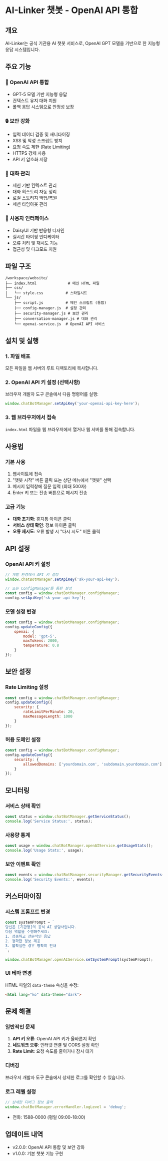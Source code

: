 # AI-Linker 챗봇 - OpenAI API 통합

## 개요
AI-Linker는 공식 기관용 AI 챗봇 서비스로, OpenAI GPT 모델을 기반으로 한 지능형 응답 시스템입니다.

## 주요 기능

### 🤖 OpenAI API 통합
- GPT-5 모델 기반 지능형 응답
- 컨텍스트 유지 대화 지원
- 폴백 응답 시스템으로 안정성 보장

### 🔒 보안 강화
- 입력 데이터 검증 및 새니타이징
- XSS 및 악성 스크립트 방지
- 요청 속도 제한 (Rate Limiting)
- HTTPS 강제 사용
- API 키 암호화 저장

### 💬 대화 관리
- 세션 기반 컨텍스트 관리
- 대화 히스토리 자동 정리
- 로컬 스토리지 백업/복원
- 세션 타임아웃 관리

### 🎨 사용자 인터페이스
- DaisyUI 기반 반응형 디자인
- 실시간 타이핑 인디케이터
- 오류 처리 및 재시도 기능
- 접근성 및 다크모드 지원

## 파일 구조
```
/workspace/website/
├── index.html              # 메인 HTML 파일
├── css/
│   └── style.css          # 스타일시트
└── js/
    ├── script.js          # 메인 스크립트 (통합)
    ├── config-manager.js  # 설정 관리
    ├── security-manager.js # 보안 관리
    ├── conversation-manager.js # 대화 관리
    └── openai-service.js  # OpenAI API 서비스
```

## 설치 및 실행

### 1. 파일 배포
모든 파일을 웹 서버의 루트 디렉토리에 복사합니다.

### 2. OpenAI API 키 설정 (선택사항)
브라우저 개발자 도구 콘솔에서 다음 명령어를 실행:
```javascript
window.chatBotManager.setApiKey('your-openai-api-key-here');
```

### 3. 웹 브라우저에서 접속
`index.html` 파일을 웹 브라우저에서 열거나 웹 서버를 통해 접속합니다.

## 사용법

### 기본 사용
1. 웹사이트에 접속
2. "챗봇 시작" 버튼 클릭 또는 상단 메뉴에서 "챗봇" 선택
3. 메시지 입력창에 질문 입력 (최대 500자)
4. Enter 키 또는 전송 버튼으로 메시지 전송

### 고급 기능
- **대화 초기화**: 휴지통 아이콘 클릭
- **서비스 상태 확인**: 정보 아이콘 클릭
- **오류 재시도**: 오류 발생 시 "다시 시도" 버튼 클릭

## API 설정

### OpenAI API 키 설정
```javascript
// 개발 환경에서 API 키 설정
window.chatBotManager.setApiKey('sk-your-api-key');

// 또는 ConfigManager를 통한 설정
const config = window.chatBotManager.configManager;
config.setApiKey('sk-your-api-key');
```

### 모델 설정 변경
```javascript
const config = window.chatBotManager.configManager;
config.updateConfig({
    openai: {
        model: 'gpt-5',
        maxTokens: 2000,
        temperature: 0.8
    }
});
```

## 보안 설정

### Rate Limiting 설정
```javascript
const config = window.chatBotManager.configManager;
config.updateConfig({
    security: {
        rateLimitPerMinute: 20,
        maxMessageLength: 1000
    }
});
```

### 허용 도메인 설정
```javascript
const config = window.chatBotManager.configManager;
config.updateConfig({
    security: {
        allowedDomains: ['yourdomain.com', 'subdomain.yourdomain.com']
    }
});
```

## 모니터링

### 서비스 상태 확인
```javascript
const status = window.chatBotManager.getServiceStatus();
console.log('Service Status:', status);
```

### 사용량 통계
```javascript
const usage = window.chatBotManager.openAIService.getUsageStats();
console.log('Usage Stats:', usage);
```

### 보안 이벤트 확인
```javascript
const events = window.chatBotManager.securityManager.getSecurityEvents();
console.log('Security Events:', events);
```

## 커스터마이징

### 시스템 프롬프트 변경
```javascript
const systemPrompt = `
당신은 [기관명]의 공식 AI 상담사입니다.
다음 역할을 수행해주세요:
1. 정중하고 전문적인 응답
2. 정확한 정보 제공
3. 불확실한 경우 명확히 안내
`;

window.chatBotManager.openAIService.setSystemPrompt(systemPrompt);
```

### UI 테마 변경
HTML 파일의 `data-theme` 속성을 수정:
```html
<html lang="ko" data-theme="dark">
```

## 문제 해결

### 일반적인 문제
1. **API 키 오류**: OpenAI API 키가 올바른지 확인
2. **네트워크 오류**: 인터넷 연결 및 CORS 설정 확인
3. **Rate Limit**: 요청 속도를 줄이거나 잠시 대기

### 디버깅
브라우저 개발자 도구 콘솔에서 상세한 로그를 확인할 수 있습니다.

### 로그 레벨 설정
```javascript
// 상세한 디버그 정보 출력
window.chatBotManager.errorHandler.logLevel = 'debug';
```

- 전화: 1588-0000 (평일 09:00-18:00)

## 업데이트 내역
- v2.0.0: OpenAI API 통합 및 보안 강화
- v1.0.0: 기본 챗봇 기능 구현
